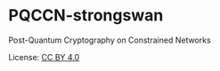 # PQCCN-strongswan
Post-Quantum Cryptography on Constrained Networks


License: <a href="https://creativecommons.org/licenses/by/4.0/">CC BY 4.0</a>
